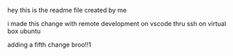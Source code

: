hey this is the readme file created by me


i made this change with remote development on vscode thru ssh on virtual box ubuntu

adding a fifth change broo!!1